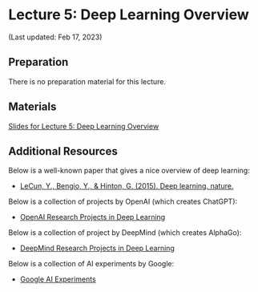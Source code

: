 # Lecture 5: Deep Learning Overview

(Last updated: Feb 17, 2023)

## Preparation

There is no preparation material for this lecture.

## Materials

[Slides for Lecture 5: Deep Learning Overview](https://github.com/MultiX-Amsterdam/data-science-book-uva/raw/main/assets/slides/lec5-1.pdf)

## Additional Resources

Below is a well-known paper that gives a nice overview of deep learning:
- [LeCun, Y., Bengio, Y., & Hinton, G. (2015). Deep learning. nature.](https://www.cs.toronto.edu/~hinton/absps/NatureDeepReview.pdf)

Below is a collection of projects by OpenAI (which creates ChatGPT):
- [OpenAI Research Projects in Deep Learning](https://openai.com/research/)

Below is a collection of project by DeepMind (which creates AlphaGo):
- [DeepMind Research Projects in Deep Learning](https://www.deepmind.com/research)

Below is a collection of AI experiments by Google:
- [Google AI Experiments](https://experiments.withgoogle.com/collection/ai)
